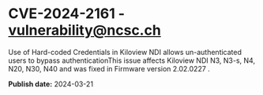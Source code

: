 # CVE-2024-2161 - vulnerability@ncsc.ch

Use of Hard-coded Credentials in Kiloview NDI allows un-authenticated users to bypass authenticationThis issue affects Kiloview NDI N3, N3-s, N4, N20, N30, N40 and was fixed in Firmware version 2.02.0227 .



**Publish date:** 2024-03-21
